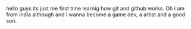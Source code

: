 hello guys its just me first time learnig how git and github works.
Oh i am from india although and i wanna become a game dev, a artist and a good son.
